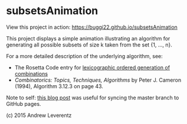 # subsetsAnimation

View this project in action: https://buggi22.github.io/subsetsAnimation

This project displays a simple animation illustrating an algorithm for generating all possible subsets of size k taken from the set {1, ..., n}.

For a more detailed description of the underlying algorithm, see:
* The Rosetta Code entry for [lexicographic ordered generation of combinations](http://rosettacode.org/wiki/Combinations#Lexicographic_ordered_generation)
* *Combinatorics: Topics, Techniques, Algorithms* by Peter J. Cameron (1994), Algorithm 3.12.3 on page 43.

Note to self: [this blog post](http://brettterpstra.com/2012/09/26/github-tip-easily-sync-your-master-to-github-pages/) was useful for syncing the master branch to GitHub pages.

(c) 2015 Andrew Leverentz
